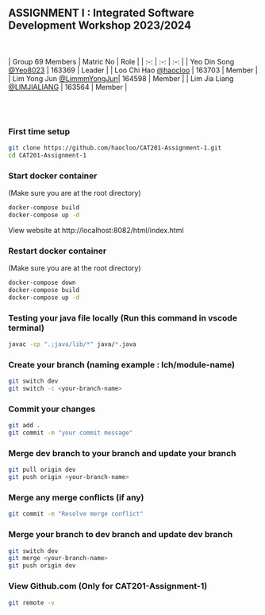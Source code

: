 ## ASSIGNMENT I : Integrated Software Development Workshop 2023/2024

<br><br>
| Group 69 Members                                                     | Matric No | Role        |
| :-:                                                                  | :-:       | :-:         | 
| Yeo Din Song       [@Yeo8023](https://github.com/Yeo8023)            | 163369    | Leader      |
| Loo Chi Hao          [@haocloo](https://github.com/haocloo)          | 163703    | Member      |
| Lim Yong Jun         [@LimmmYongJun](https://github.com/LimmmYongJun)| 164598    | Member      |
| Lim Jia Liang [@LIMJIALIANG](https://github.com/LIMJIALIANG)         | 163564    | Member      |

<br>

<br>

### First time setup
```bash
git clone https://github.com/haocloo/CAT201-Assignment-1.git
cd CAT201-Assignment-1
```

### Start docker container
(Make sure you are at the root directory)
```bash
docker-compose build
docker-compose up -d
```
View website at http://localhost:8082/html/index.html

### Restart docker container
(Make sure you are at the root directory)
```bash
docker-compose down
docker-compose build
docker-compose up -d
```

### Testing your java file locally (Run this command in vscode terminal)
```bash
javac -cp ".;java/lib/*" java/*.java
```

### Create your branch (naming example : lch/module-name)
```bash
git switch dev
git switch -c <your-branch-name>
```

### Commit your changes
```bash
git add .
git commit -m "your commit message"
```

### Merge dev branch to your branch and update your branch
```bash
git pull origin dev
git push origin <your-branch-name>
```

### Merge any merge conflicts (if any)
```bash
git commit -m "Resolve merge conflict"
```

### Merge your branch to dev branch and update dev branch
```bash
git switch dev
git merge <your-branch-name>
git push origin dev
```

### View Github.com (Only for CAT201-Assignment-1)
```bash
git remote -v
```